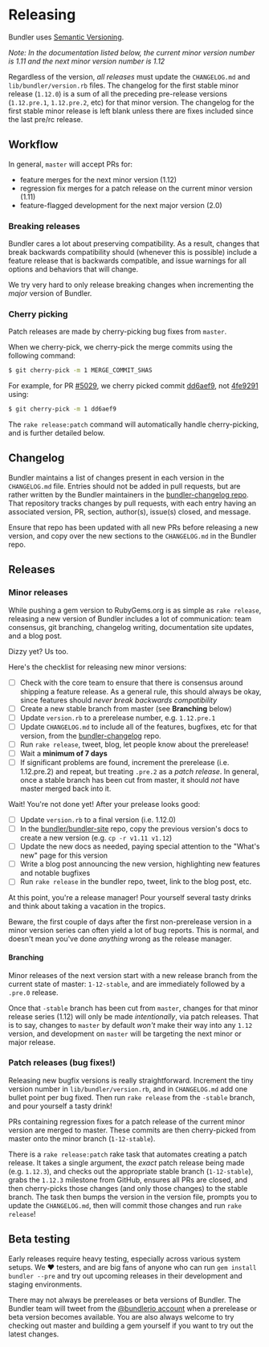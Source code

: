 # Releasing

Bundler uses [Semantic Versioning](https://semver.org/).

_Note: In the documentation listed below, the *current* minor version number is
1.11 and the *next* minor version number is 1.12_

Regardless of the version, *all releases* must update the `CHANGELOG.md` and `lib/bundler/version.rb`
files. The changelog for the first stable minor release (`1.12.0`) is a sum of all
the preceding pre-release versions (`1.12.pre.1`, `1.12.pre.2`, etc) for that
minor version. The changelog for the first stable minor release is left blank
unless there are fixes included since the last pre/rc release.

## Workflow

In general, `master` will accept PRs for:

* feature merges for the next minor version (1.12)
* regression fix merges for a patch release on the current minor version (1.11)
* feature-flagged development for the next major version (2.0)

### Breaking releases

Bundler cares a lot about preserving compatibility. As a result, changes that
break backwards compatibility should (whenever this is possible) include a feature
release that is backwards compatible, and issue warnings for all options and
behaviors that will change.

We try very hard to only release breaking changes when incrementing the _major_
version of Bundler.

### Cherry picking

Patch releases are made by cherry-picking bug fixes from `master`.

When we cherry-pick, we cherry-pick the merge commits using the following command:

```bash
$ git cherry-pick -m 1 MERGE_COMMIT_SHAS
```

For example, for PR [#5029](https://github.com/bundler/bundler/pull/5029), we
cherry picked commit [dd6aef9](https://github.com/bundler/bundler/commit/dd6aef97a5f2e7173f406267256a8c319d6134ab),
not [4fe9291](https://github.com/bundler/bundler/commit/4fe92919f51e3463f0aad6fa833ab68044311f03)
using:

```bash
$ git cherry-pick -m 1 dd6aef9
```

The `rake release:patch` command will automatically handle cherry-picking, and is further detailed below.

## Changelog

Bundler maintains a list of changes present in each version in the `CHANGELOG.md` file.
Entries should not be added in pull requests, but are rather written by the Bundler
maintainers in the [bundler-changelog repo](https://github.com/bundler/bundler-changelog).
That repository tracks changes by pull requests, with each entry having an associated version,
PR, section, author(s), issue(s) closed, and message.

Ensure that repo has been updated with all new PRs before releasing a new version,
and copy over the new sections to the `CHANGELOG.md` in the Bundler repo.

## Releases

### Minor releases

While pushing a gem version to RubyGems.org is as simple as `rake release`,
releasing a new version of Bundler includes a lot of communication: team consensus,
git branching, changelog writing, documentation site updates, and a blog post.

Dizzy yet? Us too.

Here's the checklist for releasing new minor versions:

* [ ] Check with the core team to ensure that there is consensus around shipping a
  feature release. As a general rule, this should always be okay, since features
  should _never break backwards compatibility_
* [ ] Create a new stable branch from master (see **Branching** below)
* [ ] Update `version.rb` to a prerelease number, e.g. `1.12.pre.1`
* [ ] Update `CHANGELOG.md` to include all of the features, bugfixes, etc for that
  version, from the [bundler-changelog](https://github.com/bundler/bundler-changelog)
  repo.
* [ ] Run `rake release`, tweet, blog, let people know about the prerelease!
* [ ] Wait a **minimum of 7 days**
* [ ] If significant problems are found, increment the prerelease (i.e. 1.12.pre.2)
  and repeat, but treating `.pre.2` as a _patch release_. In general, once a stable
  branch has been cut from master, it should _not_ have master merged back into it.

Wait! You're not done yet! After your prelease looks good:

* [ ] Update `version.rb` to a final version (i.e. 1.12.0)
* [ ] In the [bundler/bundler-site](https://github.com/bundler/bundler-site) repo,
  copy the previous version's docs to create a new version (e.g. `cp -r v1.11 v1.12`)
* [ ] Update the new docs as needed, paying special attention to the "What's new"
  page for this version
* [ ] Write a blog post announcing the new version, highlighting new features and
  notable bugfixes
* [ ] Run `rake release` in the bundler repo, tweet, link to the blog post, etc.

At this point, you're a release manager! Pour yourself several tasty drinks and
think about taking a vacation in the tropics.

Beware, the first couple of days after the first non-prerelease version in a minor version
series can often yield a lot of bug reports. This is normal, and doesn't mean you've done
_anything_ wrong as the release manager.

#### Branching

Minor releases of the next version start with a new release branch from the
current state of master: `1-12-stable`, and are immediately followed by a `.pre.0` release.

Once that `-stable` branch has been cut from `master`, changes for that minor
release series (1.12) will only be made _intentionally_, via patch releases.
That is to say, changes to `master` by default _won't_ make their way into any
`1.12` version, and development on `master` will be targeting the next minor
or major release.

### Patch releases (bug fixes!)

Releasing new bugfix versions is really straightforward. Increment the tiny version
number in `lib/bundler/version.rb`, and in `CHANGELOG.md` add one bullet point
per bug fixed. Then run `rake release` from the `-stable` branch,
and pour yourself a tasty drink!

PRs containing regression fixes for a patch release of the current minor version
are merged to master. These commits are then cherry-picked from master onto the
minor branch (`1-12-stable`).

There is a `rake release:patch` rake task that automates creating a patch release.
It takes a single argument, the _exact_ patch release being made (e.g. `1.12.3`),
and checks out the appropriate stable branch (`1-12-stable`), grabs the `1.12.3`
milestone from GitHub, ensures all PRs are closed, and then cherry-picks those changes
(and only those changes) to the stable branch. The task then bumps the version in the
version file, prompts you to update the `CHANGELOG.md`, then will commit those changes
and run `rake release`!

## Beta testing

Early releases require heavy testing, especially across various system setups.
We :heart: testers, and are big fans of anyone who can run `gem install bundler --pre`
and try out upcoming releases in their development and staging environments.

There may not always be prereleases or beta versions of Bundler.
The Bundler team will tweet from the [@bundlerio account](http://twitter.com/bundlerio)
when a prerelease or beta version becomes available. You are also always welcome to try
checking out master and building a gem yourself if you want to try out the latest changes.
